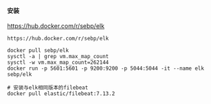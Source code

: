 #### 安装
https://hub.docker.com/r/sebp/elk
```
https://hub.docker.com/r/sebp/elk

docker pull sebp/elk
sysctl -a | grep vm.max_map_count
sysctl -w vm.max_map_count=262144
docker run -p 5601:5601 -p 9200:9200 -p 5044:5044 -it --name elk sebp/elk

# 安装与elk相同版本的filebeat
docker pull elastic/filebeat:7.13.2
```